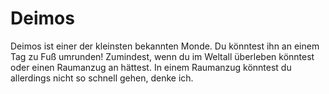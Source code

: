 # Deimos

Deimos ist einer der kleinsten bekannten Monde. Du könntest ihn an einem Tag zu
Fuß umrunden! Zumindest, wenn du im Weltall überleben könntest oder einen
Raumanzug an hättest. In einem Raumanzug könntest du allerdings nicht so schnell
gehen, denke ich.
